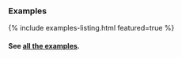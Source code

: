 ### Examples



{% include examples-listing.html featured=true %}

#### See [all the examples](/examples).
